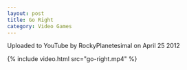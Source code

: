 ```yaml
---
layout: post
title: Go Right
category: Video Games
---
```


Uploaded to YouTube by RockyPlanetesimal on April 25 2012

{% include video.html src="go-right.mp4" %}
